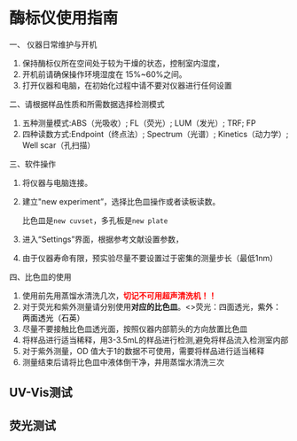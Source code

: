 # 酶标仪使用指南

一、 仪器日常维护与开机

1. 保持酶标仪所在空间处于较为干燥的状态，控制室内湿度，
2. 开机前请确保操作环境湿度在 15%~60%之间。
3. 打开仪器和电脑，在初始化过程中请不要对仪器进行任何设置
   
二、请根据样品性质和所需数据选择检测模式
1. 五种测量模式:ABS（光吸收）; FL（荧光）; LUM（发光）; TRF; FP
2. 四种读数方式:Endpoint（终点法）; Spectrum（光谱）; Kinetics（动力学）; Well scar（孔扫描）

三、软件操作
1. 将仪器与电脑连接。
2. 建立"new experiment”，选择比色皿操作或者读板读数。
   
   比色皿是``new cuvset``，多孔板是``new plate ``

3. 进入“Settings”界面，根据参考文献设置参数，
4. 由于仪器寿命有限，预实验尽量不要设置过于密集的测量步长（最低1nm）

四、比色皿的使用

1. 使用前先用蒸馏水清洗几次，**<font color=red>切记不可用超声清洗机！！</font>**
2. 对于荧光和紫外测量请分别使用**对应的比色皿**。<>荧光：四面透光</font>，<font color=p>紫外：两面透光（石英）</font>
3. 尽量不要接触比色皿透光面，按照仪器内部箭头的方向放置比色皿
4. 将样品进行适当稀释，用3-3.5mL的样品进行检测,避免将样品流入检测室内部
5. 对于紫外测量，OD 值大于1的数据不可使用，需要将样品进行适当稀释
6. 测量结束后请将比色皿中液体倒干净，井用蒸馏水清洗三次

## UV-Vis测试



## 荧光测试


